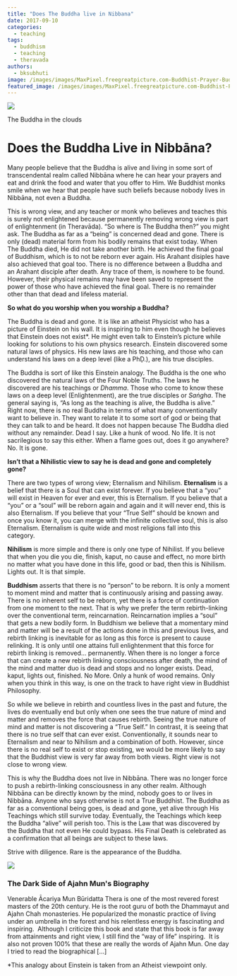 ```yaml
---
title: "Does The Buddha live in Nibbana"
date: 2017-09-10
categories: 
  - teaching
tags: 
  - buddhism
  - teaching
  - theravada
authors: 
  - bksubhuti
image: /images/images/MaxPixel.freegreatpicture.com-Buddhist-Prayer-Buddha-Mind-India-Concept-1550590.jpg
featured_image: /images/images/MaxPixel.freegreatpicture.com-Buddhist-Prayer-Buddha-Mind-India-Concept-1550590.jpg
---
```


[![](/images/MaxPixel.freegreatpicture.com-Buddhist-Prayer-Buddha-Mind-India-Concept-1550590-768x1024.jpg)](/images/2017/09/MaxPixel.freegreatpicture.com-Buddhist-Prayer-Buddha-Mind-India-Concept-1550590.jpg)

The Buddha in the clouds

# Does the Buddha Live in Nibbāna?

Many people believe that the Buddha is alive and living in some sort of transcendental realm called Nibbāna where he can hear your prayers and eat and drink the food and water that you offer to Him. We Buddhist monks smile when we hear that people have such beliefs because nobody lives in Nibbāna, not even a Buddha.

This is wrong view, and any teacher or monk who believes and teaches this is surely not enlightened because permanently removing wrong view is part of enlightenment (in Theravāda). “So where is The Buddha then?” you might ask. The Buddha as far as a “being” is concerned dead and gone. There is only (dead) material form from his bodily remains that exist today. When The Buddha died, He did not take another birth. He achieved the final goal of Buddhism, which is to not be reborn ever again. His Arahant disiples have also achieved that goal too. There is no difference between a Buddha and an Arahant disciple after death. Any trace of them, is nowhere to be found. However, their physical remains may have been saved to represent the power of those who have achieved the final goal. There is no remainder other than that dead and lifeless material.

**So what do you worship when you worship a Buddha?**

The Buddha is dead and gone. It is like an atheist Physicist who has a picture of Einstein on his wall. It is inspiring to him even though he believes that Einstein does not exist\*. He might even talk to Einstein’s picture while looking for solutions to his own physics research. Einstein discovered some natural laws of physics. His new laws are his teaching, and those who can understand his laws on a deep level (like a PhḌ.), are his true disciples.

The Buddha is sort of like this Einstein analogy. The Buddha is the one who discovered the natural laws of the Four Noble Truths. The laws he discovered are his teachings or _Dhamma_. Those who come to know these laws on a deep level (Enlightenment), are the true disciples or _Saṅgha_. The general saying is, “As long as the teaching is alive, the Buddha is alive.” Right now, there is no real Buddha in terms of what many conventionally want to believe in. They want to relate it to some sort of god or being that they can talk to and be heard. It does not happen because The Buddha died without any remainder. Dead I say. Like a hunk of wood. No life. It is not sacrilegious to say this either. When a flame goes out, does it go anywhere? No. It is gone.

**Isn’t that a Nihilistic view to say he is dead and gone and completely gone?**

There are two types of wrong view; Eternalism and Nihilism. **Eternalism** is a belief that there is a Soul that can exist forever. If you believe that a “you” will exist in Heaven for ever and ever, this is Eternalism. If you believe that a “you” or a “soul” will be reborn again and again and it will never end, this is also Eternalism. If you believe that your “True Self” should be known and once you know it, you can merge with the infinite collective soul, this is also Eternalism. Eternalism is quite wide and most religions fall into this category.

**Nihilism** is more simple and there is only one type of Nihilist. If you believe that when you die you die, finish, kaput, no cause and effect, no more birth no matter what you have done in this life, good or bad, then this is Nihilism. Lights out. It is that simple.

**Buddhism** asserts that there is no “person” to be reborn. It is only a moment to moment mind and matter that is continuously arising and passing away. There is no inherent self to be reborn, yet there is a force of continuation from one moment to the next. That is why we prefer the term rebirth-linking over the conventional term, reincarnation. Reincarnation implies a “soul” that gets a new bodily form. In Buddhism we believe that a momentary mind and matter will be a result of the actions done in this and previous lives, and rebirth linking is inevitable for as long as this force is present to cause relinking. It is only until one attains full enlightenment that this force for rebirth linking is removed… permanently. When there is no longer a force that can create a new rebirth linking consciousness after death, the mind of the mind and matter duo is dead and stops and no longer exists. Dead, kaput, lights out, finished. No More. Only a hunk of wood remains. Only when you think in this way, is one on the track to have right view in Buddhist Philosophy.

So while we believe in rebirth and countless lives in the past and future, the lives do eventually end but only when one sees the true nature of mind and matter and removes the force that causes rebirth. Seeing the true nature of mind and matter is not discovering a “True Self.” In contrast, it is seeing that there is no true self that can ever exist. Conventionally, it sounds near to Eternalism and near to Nihilism and a combination of both. However, since there is no real self to exist or stop existing, we would be more likely to say that the Buddhist view is very far away from both views. Right view is not close to wrong view.

This is why the Buddha does not live in Nibbāna. There was no longer force to push a rebirth-linking consciousness in any other realm. Although Nibbāna can be directly known by the mind, nobody goes to or lives in Nibbāna. Anyone who says otherwise is not a True Buddhist. The Buddha as far as a conventional being goes, is dead and gone, yet alive through His Teachings which still survive today. Eventually, the Teachings which keep the Buddha “alive” will perish too. This is the Law that was discovered by the Buddha that not even He could bypass. His Final Death is celebrated as a confirmation that all beings are subject to these laws.

Strive with diligence. Rare is the appearance of the Buddha.

![](/images/ajmun-crop-dark-324x195.png)

### The Dark Side of Ajahn Mun's Biography

Venerable Ācariya Mun Būridatta Thera is one of the most revered forest masters of the 20th century. He is the root guru of both the Dhammayut and Ajahn Chah monasteries. He popularized the monastic practice of living under an umbrella in the forest and his relentless energy is fascinating and inspiring.  Although I criticize this book and state that this book is far away from attainments and right view, I still find the “way of life” inspiring.  It is also not proven 100% that these are really the words of Ajahn Mun. One day I tried to read the biographical \[…\]

\*This analogy about Einstein is taken from an Atheist viewpoint only.